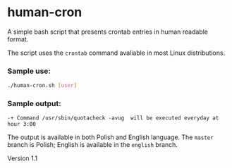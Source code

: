 # human-cron

A simple bash script that presents crontab entries in human readable format.

The script uses the `crontab` command avaliable in most Linux distributions.

### Sample use:
```bash
./human-cron.sh [user]
```

### Sample output:
```
-+ Command /usr/sbin/quotacheck -avug  will be executed everyday at hour 3:00
```

The output is available in both Polish and English language. 
The `master` branch is Polish; English is available in the `english` branch.

Version 1.1
